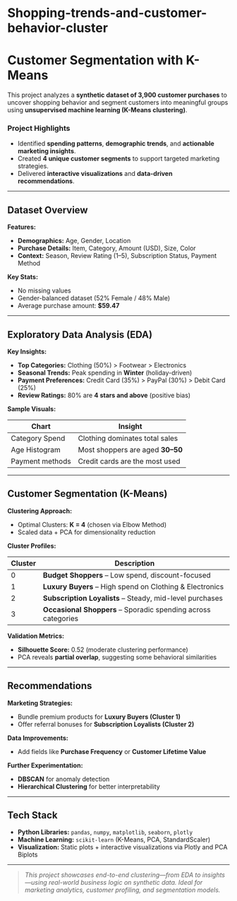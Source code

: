 # Shopping-trends-and-customer-behavior-cluster
#  Customer Segmentation with K-Means

This project analyzes a **synthetic dataset of 3,900 customer purchases** to uncover shopping behavior and segment customers into meaningful groups using **unsupervised machine learning (K-Means clustering)**.

### Project Highlights
- Identified **spending patterns**, **demographic trends**, and **actionable marketing insights**.
- Created **4 unique customer segments** to support targeted marketing strategies.
- Delivered **interactive visualizations** and **data-driven recommendations**.

---

## Dataset Overview

**Features:**
- **Demographics:** Age, Gender, Location  
- **Purchase Details:** Item, Category, Amount (USD), Size, Color  
- **Context:** Season, Review Rating (1–5), Subscription Status, Payment Method  

**Key Stats:**
- No missing values  
- Gender-balanced dataset (52% Female / 48% Male)  
- Average purchase amount: **$59.47**

---

##  Exploratory Data Analysis (EDA)

**Key Insights:**
- **Top Categories:** Clothing (50%) > Footwear > Electronics  
- **Seasonal Trends:** Peak spending in **Winter** (holiday-driven)  
- **Payment Preferences:** Credit Card (35%) > PayPal (30%) > Debit Card (25%)  
- **Review Ratings:** 80% are **4 stars and above** (positive bias)

**Sample Visuals:**

| Chart | Insight |
|-------|---------|
| Category Spend | Clothing dominates total sales |
| Age Histogram | Most shoppers are aged **30–50** |
| Payment methods| Credit cards are the most used |

---

##  Customer Segmentation (K-Means)

**Clustering Approach:**
- Optimal Clusters: **K = 4** (chosen via Elbow Method)
- Scaled data + PCA for dimensionality reduction

**Cluster Profiles:**

| Cluster | Description |
|---------|-------------|
| 0 | **Budget Shoppers** – Low spend, discount-focused |
| 1 | **Luxury Buyers** – High spend on Clothing & Electronics |
| 2 | **Subscription Loyalists** – Steady, mid-level purchases |
| 3 | **Occasional Shoppers** – Sporadic spending across categories |

**Validation Metrics:**
-  **Silhouette Score:** 0.52 (moderate clustering performance)  
-  PCA reveals **partial overlap**, suggesting some behavioral similarities

---

##  Recommendations

**Marketing Strategies:**
- Bundle premium products for **Luxury Buyers (Cluster 1)**
- Offer referral bonuses for **Subscription Loyalists (Cluster 2)**

**Data Improvements:**
- Add fields like **Purchase Frequency** or **Customer Lifetime Value**

**Further Experimentation:**
- **DBSCAN** for anomaly detection  
- **Hierarchical Clustering** for better interpretability

---

##  Tech Stack

- **Python Libraries:** `pandas`, `numpy`, `matplotlib`, `seaborn`, `plotly`
- **Machine Learning:** `scikit-learn` (K-Means, PCA, StandardScaler)
- **Visualization:** Static plots + interactive visualizations via Plotly and PCA Biplots

---

>  *This project showcases end-to-end clustering—from EDA to insights—using real-world business logic on synthetic data. Ideal for marketing analytics, customer profiling, and segmentation models.*
